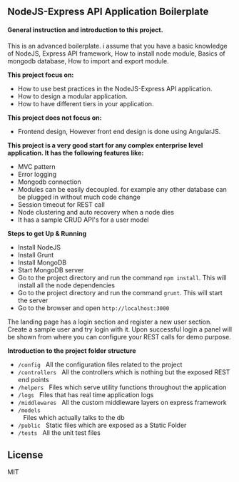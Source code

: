 <h2>NodeJS-Express API Application Boilerplate</h2>

<h4>General instruction and introduction to this project.</h4>
<p>This is an advanced boilerplate. i assume that you have a basic knowledge of NodeJS, Express API framework, How to install node module, Basics of mongodb database, How to import and export module.</p>

<b>This project focus on:</b>
        <ul>
                <li>How to use best practices in the NodeJS-Express API application.</li>
                <li>How to design a modular application.</li>
                <li>How to have different tiers in your application.</li>
        </ul>

<b>This project does not focus on:</b>
        <ul>
                <li>Frontend design, However front end design is done using AngularJS.</li>
        </ul>

<b>This project is a very good start for any complex enterprise level application. It has the following features like:</b>
        <ul>
                <li>MVC pattern</li>
                <li>Error logging</li>
                <li>Mongodb connection</li>
                <li>Modules can be easily decoupled. for example any other database can be plugged in without much code change</li>
                <li>Session timeout for REST call</li>
                <li>Node clustering and auto recovery when a node dies</li>
                <li>It has a sample CRUD API's for a user model</li>
        </ul>

<b>Steps to get Up & Running</b>
        <ul>
                <li>Install NodeJS</li>
                <li>Install Grunt</li>
                <li>Install MongoDB</li>
                <li>Start MongoDB server</li>
                <li>Go to the project directory and run the command <code>npm install</code>. This will install all the node dependencies</li>
                <li>Go to the project directory and run the command  <code>grunt</code>. This will start the server</li>
                <li>Go to the browser and open <code>http://localhost:3000</code></li>
        </ul>
        
<p>The landing page has a login section and register a new user section. Create a sample user and try login with it. Upon successful login a panel will be shown from where you can configure your REST calls for demo purpose.</p>

<b>Introduction to the project folder structure</b>
        <ul>
                <li><code>/config</code>&nbsp;&nbsp;&nbsp;All the configuration files related to the project</li>
                <li><code>/controllers</code>&nbsp;&nbsp;&nbsp;All the controllers which is nothing but the exposed REST end points</li>
                <li><code>/helpers</code>&nbsp;&nbsp;&nbsp;Files which serve utility functions throughout the application</li>
                <li><code>/logs</code>&nbsp;&nbsp;&nbsp;Files that has real time application logs</li>
                <li><code>/middlewares</code>&nbsp;&nbsp;&nbsp;All the custom middleware layers on express framework</li>
                <li><code>/models </code>&nbsp;&nbsp;&nbsp;Files which actually talks to the db</li>
                <li><code>/public</code>&nbsp;&nbsp;&nbsp;Static files which are exposed as a Static Folder</li>
                <li><code>/tests</code>&nbsp;&nbsp;&nbsp;All the unit test files</li>
        </ul>

<h2>License</h2>
<p>MIT</p>
